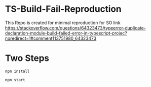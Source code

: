 # TS-Build-Fail-Reproduction
This Repo is created for minimal reproduction for SO link https://stackoverflow.com/questions/64323473/typeerror-duplicate-declaration-module-build-failed-error-in-typescript-projec?noredirect=1#comment113751980_64323473

# Two Steps

```
npm install
```

```
npm start
```

